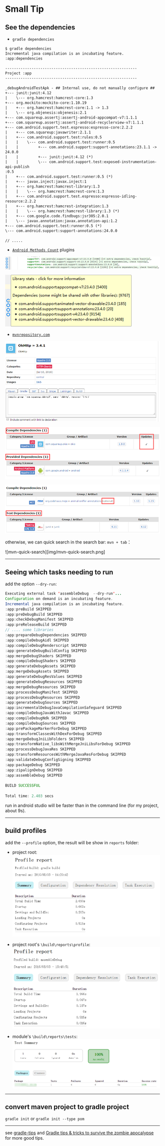 # Small Tip

## See the dependencies

- `gradle dependencies`

```
$ gradle dependencies
Incremental java compilation is an incubating feature.
:app:dependencies

------------------------------------------------------------
Project :app
------------------------------------------------------------

_debugAndroidTestApk - ## Internal use, do not manually configure ##
+--- junit:junit:4.12
|    \--- org.hamcrest:hamcrest-core:1.3
+--- org.mockito:mockito-core:1.10.19
|    +--- org.hamcrest:hamcrest-core:1.1 -> 1.3
|    \--- org.objenesis:objenesis:2.1
+--- com.squareup.assertj:assertj-android-appcompat-v7:1.1.1
+--- com.squareup.assertj:assertj-android-recyclerview-v7:1.1.1
+--- com.android.support.test.espresso:espresso-core:2.2.2
|    +--- com.squareup:javawriter:2.1.1
|    +--- com.android.support.test:rules:0.5
|    |    \--- com.android.support.test:runner:0.5
|    |         +--- com.android.support:support-annotations:23.1.1 -> 24.0.0
|    |         +--- junit:junit:4.12 (*)
|    |         \--- com.android.support.test:exposed-instrumentation-api-publish                                                                                                                :0.5
|    +--- com.android.support.test:runner:0.5 (*)
|    +--- javax.inject:javax.inject:1
|    +--- org.hamcrest:hamcrest-library:1.3
|    |    \--- org.hamcrest:hamcrest-core:1.3
|    +--- com.android.support.test.espresso:espresso-idling-resource:2.2.2
|    +--- org.hamcrest:hamcrest-integration:1.3
|    |    \--- org.hamcrest:hamcrest-library:1.3 (*)
|    +--- com.google.code.findbugs:jsr305:2.0.1
|    \--- javax.annotation:javax.annotation-api:1.2
+--- com.android.support.test:runner:0.5 (*)
\--- com.android.support:support-annotations:24.0.0

// .....
```

- [`Android Methods Count`][methodscount] plugins

![android-method-count-1](img/android-method-count-1.png)

![android-method-count-2](img/android-method-count-2.png)

- [`mvnrepository.com`][mvnrepository]

![mvn-add-dependence](img/mvn-add-dependence.png)

![mvn-dependencies-1](img/mvn-dependencies-1.png)

![mvn-dependencies-2](img/mvn-dependencies-2.png)

otherwise, we can quick search in the search bar: `mvn + tab`：

![mvn-quick-search][img/mvn-quick-search.png]

-----------------

## Seeing which tasks needing to run

add the option `--dry-run`:  

``` java
Executing external task 'assembleDebug  --dry-run'...
Configuration on demand is an incubating feature.
Incremental java compilation is an incubating feature.
:app:preBuild SKIPPED
:app:preDebugBuild SKIPPED
:app:checkDebugManifest SKIPPED
:app:preReleaseBuild SKIPPED
// .... some libraries
:app:prepareDebugDependencies SKIPPED
:app:compileDebugAidl SKIPPED
:app:compileDebugRenderscript SKIPPED
:app:generateDebugBuildConfig SKIPPED
:app:mergeDebugShaders SKIPPED
:app:compileDebugShaders SKIPPED
:app:generateDebugAssets SKIPPED
:app:mergeDebugAssets SKIPPED
:app:generateDebugResValues SKIPPED
:app:generateDebugResources SKIPPED
:app:mergeDebugResources SKIPPED
:app:processDebugManifest SKIPPED
:app:processDebugResources SKIPPED
:app:generateDebugSources SKIPPED
:app:incrementalDebugJavaCompilationSafeguard SKIPPED
:app:compileDebugJavaWithJavac SKIPPED
:app:compileDebugNdk SKIPPED
:app:compileDebugSources SKIPPED
:app:prePackageMarkerForDebug SKIPPED
:app:transformClassesWithDexForDebug SKIPPED
:app:mergeDebugJniLibFolders SKIPPED
:app:transformNative_libsWithMergeJniLibsForDebug SKIPPED
:app:processDebugJavaRes SKIPPED
:app:transformResourcesWithMergeJavaResForDebug SKIPPED
:app:validateDebugConfigSigning SKIPPED
:app:packageDebug SKIPPED
:app:zipalignDebug SKIPPED
:app:assembleDebug SKIPPED

BUILD SUCCESSFUL

Total time: 2.403 secs
```

run in android studio will be faster than in the command line (for my project, about 9s).  

----------------------------------------------

## build profiles

add the `--profile` option, the result will be show in `reports` folder:  

- project root:  
![profile-project-root](img/profile-project-root.png)

- project root's `\build\reports\profile`:  
![profile-project-root-build](img/profile-project-root-build.png)

- module's `\build\reports\tests`:  
![profile-module-build](img/profile-module-build.png)

----------------------------------------

## convert maven project to gradle project

`gradle init` or `gradle init --type pom`  

-----------------------------------------------

see [gradle-tips][gradle_tips_shekhargulati] and [Gradle tips & tricks to survive the zombie apocalypse][gradle_tips_cesarmcferreira] for more good tips.

[methodscount]: http://www.methodscount.com/
[mvnrepository]: http://mvnrepository.com/
[gradle_tips_shekhargulati]: https://github.com/shekhargulati/gradle-tips
[gradle_tips_cesarmcferreira]: https://medium.com/@cesarmcferreira/gradle-tips-tricks-to-survive-the-zombie-apocalypse-3dd996604341#.bz825p9fl